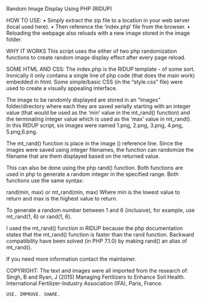 Random Image Display Using PHP (RIDUP)


HOW TO USE:
•	Simply extract the zip file to a location in your web server (local used here).
•	Then reference the ‘index.php’ file from the browser.
•	Reloading the webpage also reloads with a new image stored in the image folder.

WHY IT WORKS
This script uses the either of two php randomization functions to create random image display effect after every page reload. 

SOME HTML AND CSS:
The index.php is the RIDUP template - of some sort. Ironically it only contains a single line of php code (that does the main work) embedded in html. Some simple/basic CSS (in the “style.css” file) were used to create a visually appealing interface.

The image to be randomly displayed are stored in an “images” folder/directory where each they are saved serially starting with an integer value (that would be used as the ‘min’ value in the mt_rand() function) and the terminating integer value which is used as the ‘max’ value in mt_rand(). In this RIDUP script, six images were named 1.png, 2.png, 3.png, 4.png, 5.png,6.png.

The mt_rand() function is place in the image (<img>) reference line. Since the images were saved using integer filenames, the function can randomize the filename that are them displayed based on the returned value. 

This can also be done using the php rand() function. Both functions are used in php to generate a random integer in the specified range. Both functions use the same syntax:

rand(min, max) or mt_rand(min, max)
Where min is the lowest value to return and max is the highest value to return.

To generate a random number between 1 and 6 (inclusive), for example, use mt_rand(1, 6) or rand(1, 6).

I used the mt_rand() function in RIDUP because the php documentation states that the mt_rand() function is faster than the rand function. Backward compatibility have been solved (in PHP 7.1.0) by making rand() an alias of mt_rand().

If you need more information contact the maintainer.


COPYRIGHT: The text and images were all imported from the research of: Singh, B and Ryan, J (2015) Managing Fertilizers to Enhance Soil Health. International Fertilizer-Industry Association (IFA), Paris, France.

	USE. IMPROVE. SHARE.
